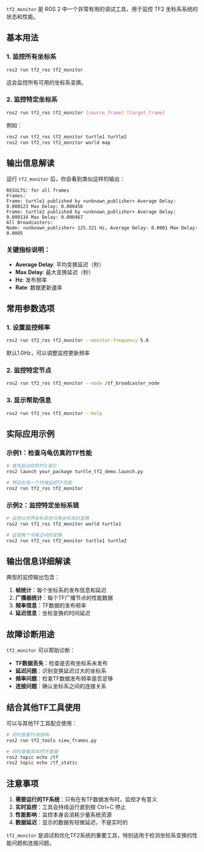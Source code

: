 `tf2_monitor` 是 ROS 2 中一个非常有用的调试工具，用于监控 TF2 坐标系系统的状态和性能。

## 基本用法

### 1. 监控所有坐标系
```bash
ros2 run tf2_ros tf2_monitor
```
这会监控所有可用的坐标系变换。

### 2. 监控特定坐标系
```bash
ros2 run tf2_ros tf2_monitor [source_frame] [target_frame]
```
例如：
```bash
ros2 run tf2_ros tf2_monitor turtle1 turtle2
ros2 run tf2_ros tf2_monitor world map
```

## 输出信息解读

运行 `tf2_monitor` 后，你会看到类似这样的输出：

```
RESULTS: for all frames
Frames:
Frame: turtle1 published by <unknown_publisher> Average Delay: 0.000123 Max Delay: 0.000456
Frame: turtle2 published by <unknown_publisher> Average Delay: 0.000134 Max Delay: 0.000467
All Broadcasters:
Node: <unknown_publisher> 125.321 Hz, Average Delay: 0.0001 Max Delay: 0.0005
```

### 关键指标说明：

- **Average Delay**: 平均变换延迟（秒）
- **Max Delay**: 最大变换延迟（秒）
- **Hz**: 发布频率
- **Rate**: 数据更新速率

## 常用参数选项

### 1. 设置监控频率
```bash
ros2 run tf2_ros tf2_monitor --monitor-frequency 5.0
```
默认1.0Hz，可以调整监控更新频率

### 2. 监控特定节点
```bash
ros2 run tf2_ros tf2_monitor --node /tf_broadcaster_node
```

### 3. 显示帮助信息
```bash
ros2 run tf2_ros tf2_monitor --help
```

## 实际应用示例

### 示例1：检查乌龟仿真的TF性能
```bash
# 首先启动你的TF2演示
ros2 launch your_package turtle_tf2_demo.launch.py

# 然后在另一个终端监控TF性能
ros2 run tf2_ros tf2_monitor
```

### 示例2：监控特定坐标系链
```bash
# 监控从世界坐标系到乌龟坐标系的变换
ros2 run tf2_ros tf2_monitor world turtle1

# 监控两个乌龟之间的变换
ros2 run tf2_ros tf2_monitor turtle1 turtle2
```

## 输出信息详细解读

典型的监控输出包含：

1. **帧统计**：每个坐标系的发布信息和延迟
2. **广播器统计**：每个TF广播节点的性能数据
3. **频率信息**：TF数据的发布频率
4. **延迟信息**：坐标变换的时间延迟

## 故障诊断用途

`tf2_monitor` 可以帮助诊断：

- **TF数据丢失**：检查是否有坐标系未发布
- **延迟问题**：识别变换延迟过大的坐标系
- **频率问题**：检查TF数据发布频率是否足够
- **连接问题**：确认坐标系之间的连接关系

## 结合其他TF工具使用

可以与其他TF工具配合使用：

```bash
# 同时查看TF树结构
ros2 run tf2_tools view_frames.py

# 同时查看具体的TF数据
ros2 topic echo /tf
ros2 topic echo /tf_static
```

## 注意事项

1. **需要运行的TF系统**：只有在有TF数据发布时，监控才有意义
2. **实时监控**：工具会持续运行直到按 Ctrl+C 停止
3. **性能影响**：监控本身会消耗少量系统资源
4. **数据延迟**：显示的数据有轻微延迟，不是实时的

`tf2_monitor` 是调试和优化TF2系统的重要工具，特别适用于检测坐标系变换的性能问题和连接问题。